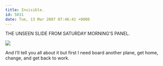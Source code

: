 ```yaml
---
title: Invisible.
id: 5831
date: Tue, 13 Mar 2007 07:46:42 +0000
---
```


THE UNSEEN SLIDE FROM SATURDAY MORNING’S PANEL.



![](https://www.airbagindustries.com/bucket/yingyang.jpg)  

And I’ll tell you all about it but first I need board another plane, get home, change, and get back to work.





